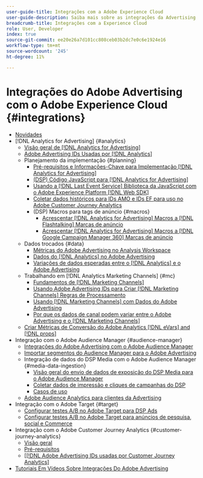```yaml
---
user-guide-title: Integrações com a Adobe Experience Cloud
user-guide-description: Saiba mais sobre as integrações da Advertising DSP e da Advertising Search com outros produtos e serviços da Adobe Experience Cloud.
breadcrumb-title: Integrações com a Experience Cloud
role: User, Developer
index: true
source-git-commit: ee20e26a7d101cc808ceb03b2dc7e0c6e1924e16
workflow-type: tm+mt
source-wordcount: '245'
ht-degree: 11%

---
```



# Integrações do Adobe Advertising com o Adobe Experience Cloud {#integrations}

<!--  ADD LATER: and Adobe Experience Platform -->

+ [Novidades](/help/integrations/home.md)
+ [!DNL Analytics for Advertising] {#analytics}
   + [Visão geral de  [!DNL Analytics for Advertising]](/help/integrations/analytics/overview.md)
   + [Adobe Advertising IDs Usadas por [!DNL Analytics]](/help/integrations/analytics/ids.md)
   + Planejamento da implementação {#planning}
      + [Pré-requisitos e Informações-Chave para Implementação [!DNL Analytics for Advertising]](/help/integrations/analytics/prerequisites.md)
      + [(DSP) Código JavaScript para  [!DNL Analytics for Advertising]](/help/integrations/analytics/javascript.md)
      + [Usando a  [!DNL Last Event Service] Biblioteca da JavaScript com o Adobe Experience Platform [!DNL Web SDK]](/help/integrations/analytics/web-sdk.md)
      + [Coletar dados históricos para IDs AMO e IDs EF para uso no Adobe Customer Journey Analytics](/help/integrations/analytics/rvars-to-evars.md)
      + (DSP) Macros para tags de anúncio {#macros}
         + [Acrescentar  [!DNL Analytics for Advertising] Macros a [!DNL Flashtalking] Marcas de anúncio](/help/integrations/analytics/macros-flashtalking.md)
         + [Acrescentar  [!DNL Analytics for Advertising] Macros a [!DNL Google Campaign Manager 360] Marcas de anúncio](/help/integrations/analytics/macros-google-campaign-manager.md)
   + Dados trocados {#data}
      + [Métricas do Adobe Advertising no Analysis Workspace](/help/integrations/analytics/advertising-metrics-in-analytics.md)
      + [Dados do [!DNL Analytics] no Adobe Advertising](/help/integrations/analytics/analytics-data-in-advertising.md)
      + [Variações de dados esperadas entre o  [!DNL Analytics]  e o Adobe Advertising](/help/integrations/analytics/data-variances.md)
   + Trabalhando em [!DNL Analytics Marketing Channels] {#mc}
      + [Fundamentos de  [!DNL Marketing Channels]](/help/integrations/analytics/marketing-channels/mc-overview.md)
      + [Usando Adobe Advertising IDs para Criar  [!DNL Marketing Channels] Regras de Processamento](/help/integrations/analytics/marketing-channels/mc-ids.md)
      + [Usando  [!DNL Marketing Channels] com Dados do Adobe Advertising](/help/integrations/analytics/marketing-channels/mc-ac-data.md)
      + [Por que os dados de canal podem variar entre o Adobe Advertising e o  [!DNL Marketing Channels]](/help/integrations/analytics/marketing-channels/mc-data-variances.md)
   + [Criar Métricas de Conversão do Adobe Analytics [!DNL eVars] and [!DNL props]](/help/integrations/analytics/conversion-metrics-from-evars.md)
+ Integração com o Adobe Audience Manager {#audience-manager}
   + [Integrações do Adobe Advertising com o Adobe Audience Manager](/help/integrations/audience-manager/overview.md)
   + [Importar segmentos do Audience Manager para o Adobe Advertising](/help/integrations/audience-manager/import-audiences.md)
   + Integração de dados do DSP Media com o Adobe Audience Manager {#media-data-ingestion}
      + [Visão geral do envio de dados de exposição do DSP Media para o Adobe Audience Manager](/help/integrations/audience-manager/media-data-integration/overview.md)
      + [Coletar dados de impressão e cliques de campanhas do DSP](/help/integrations/audience-manager/media-data-integration/collect.md)
      + [Casos de uso](/help/integrations/audience-manager/media-data-integration/use-cases.md)
   + [Adobe Audience Analytics para clientes da Advertising](/help/integrations/audience-manager/audience-analytics.md)
+ Integração com o Adobe Target {#target}
   + [Configurar testes A/B no Adobe Target para DSP Ads](/help/integrations/target/ab-tests-dsp.md)
   + [Configurar testes A/B no Adobe Target para anúncios de pesquisa, social e Commerce](/help/integrations/target/ab-tests-search.md)
+ Integração com o Adobe Customer Journey Analytics {#customer-journey-analytics}
   + [Visão geral](/help/integrations/customer-journey-analytics/overview.md)
   + [Pré-requisitos](/help/integrations/customer-journey-analytics/prerequisites.md)
   + &lbrack;[[!DNL Adobe Advertising IDs usadas por Customer Journey Analytics]](/help/integrations/customer-journey-analytics/ids.md)
+ [Tutoriais Em Vídeos Sobre Integrações Do Adobe Advertising](https://experienceleague.adobe.com/docs/advertising-learn/tutorials/overview.html?lang=pt-BR)<!-- rename if the tutorials TOC structure changes -->
